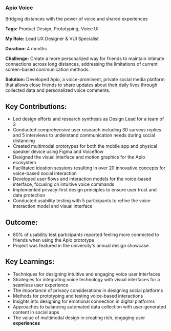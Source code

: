 ### Apio Voice

Bridging distances with the power of voice and shared experiences

**Tags:** Product Design, Prototyping, Voice UI

**My Role:** Lead UX Designer & VUI Specialist

**Duration:** 4 months

**Challenge:** Create a more personalized way for friends to maintain intimate connections across long distances, addressing the limitations of current screen-based communication methods.

**Solution:** Developed Apio, a voice-prominent, private social media platform that allows close friends to share updates about their daily lives through collected data and personalized voice comments.

## Key Contributions:

- Led design efforts and research synthesis as Design Lead for a team of 3
- Conducted comprehensive user research including 30 surveys replies and 5 interviews to understand communication needs during social distancing
- Created multimodal prototypes for both the mobile app and physical speaker device using Figma and Voiceflow
- Designed the visual interface and motion graphics for the Apio ecosystem
- Facilitated ideation sessions resulting in over 20 innovative concepts for voice-based social interaction
- Developed user flows and interaction models for the voice-based interface, focusing on intuitive voice commands
- Implemented privacy-first design principles to ensure user trust and data protection
- Conducted usability testing with 5 participants to refine the voice interaction model and visual interface

## Outcome:

- 80% of usability test participants reported feeling more connected to friends when using the Apio prototype
- Project was featured in the university's annual design showcase

## Key Learnings:

- Techniques for designing intuitive and engaging voice user interfaces
- Strategies for integrating voice technology with visual interfaces for a seamless user experience
- The importance of privacy considerations in designing social platforms
- Methods for prototyping and testing voice-based interactions
- Insights into designing for emotional connection in digital platforms
- Approaches to balancing automated data collection with user-generated content in social apps
- The value of multimodal design in creating rich, engaging user **experiences**